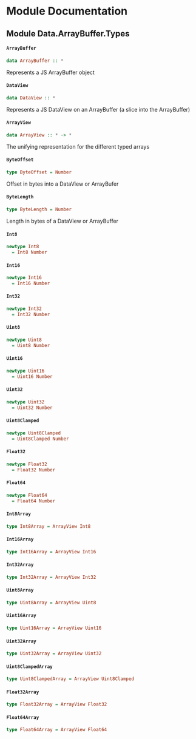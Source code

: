 # Module Documentation

## Module Data.ArrayBuffer.Types

#### `ArrayBuffer`

``` purescript
data ArrayBuffer :: *
```

Represents a JS ArrayBuffer object

#### `DataView`

``` purescript
data DataView :: *
```

Represents a JS DataView on an ArrayBuffer (a slice into the ArrayBuffer)

#### `ArrayView`

``` purescript
data ArrayView :: * -> *
```

The unifying representation for the different typed arrays

#### `ByteOffset`

``` purescript
type ByteOffset = Number
```

Offset in bytes into a DataView or ArrayBufer

#### `ByteLength`

``` purescript
type ByteLength = Number
```

Length in bytes of a DataView or ArrayBuffer

#### `Int8`

``` purescript
newtype Int8
  = Int8 Number
```


#### `Int16`

``` purescript
newtype Int16
  = Int16 Number
```


#### `Int32`

``` purescript
newtype Int32
  = Int32 Number
```


#### `Uint8`

``` purescript
newtype Uint8
  = Uint8 Number
```


#### `Uint16`

``` purescript
newtype Uint16
  = Uint16 Number
```


#### `Uint32`

``` purescript
newtype Uint32
  = Uint32 Number
```


#### `Uint8Clamped`

``` purescript
newtype Uint8Clamped
  = Uint8Clamped Number
```


#### `Float32`

``` purescript
newtype Float32
  = Float32 Number
```


#### `Float64`

``` purescript
newtype Float64
  = Float64 Number
```


#### `Int8Array`

``` purescript
type Int8Array = ArrayView Int8
```


#### `Int16Array`

``` purescript
type Int16Array = ArrayView Int16
```


#### `Int32Array`

``` purescript
type Int32Array = ArrayView Int32
```


#### `Uint8Array`

``` purescript
type Uint8Array = ArrayView Uint8
```


#### `Uint16Array`

``` purescript
type Uint16Array = ArrayView Uint16
```


#### `Uint32Array`

``` purescript
type Uint32Array = ArrayView Uint32
```


#### `Uint8ClampedArray`

``` purescript
type Uint8ClampedArray = ArrayView Uint8Clamped
```


#### `Float32Array`

``` purescript
type Float32Array = ArrayView Float32
```


#### `Float64Array`

``` purescript
type Float64Array = ArrayView Float64
```




